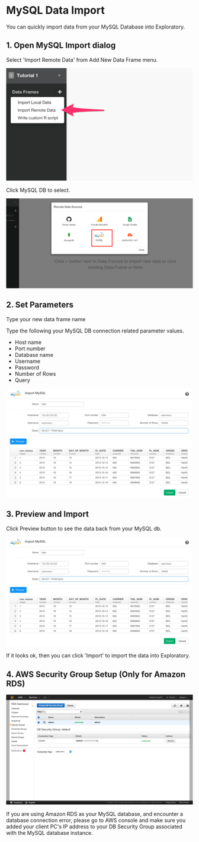 # MySQL Data Import

You can quickly import data from your MySQL Database into Exploratory.

## 1. Open MySQL Import dialog

Select 'Import Remote Data' from Add New Data Frame menu.

![](images/import-remote-data.png)

Click MySQL DB to select.

![](images/mysql.png)

## 2. Set Parameters

Type your new data frame name

Type the following your MySQL DB connection related parameter values.

- Host name
- Port number
- Database name
- Username
- Password
- Number of Rows
- Query

![](images/mysql2.png)

## 3. Preview and Import

Click Preview button to see the data back from your MySQL db.

![](images/mysql2.png)

If it looks ok, then you can click 'Import' to import the data into Exploratory.

## 4. AWS Security Group Setup (Only for Amazon RDS)

![](images/mysql3.png)

If you are using Amazon RDS as your MySQL database, and encounter a database connection error, please go to AWS console and make sure you added your client PC's IP address to your DB Security Group associated with the MySQL database instance.
